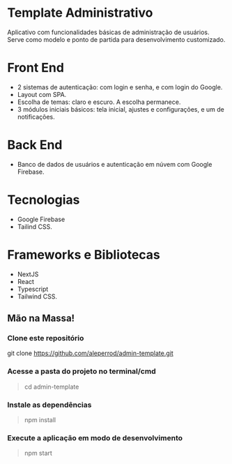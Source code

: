 # Template Administrativo

Aplicativo com funcionalidades básicas de administração de usuários. Serve como modelo e ponto de partida para desenvolvimento customizado.

# Front End

- 2 sistemas de autenticação: com login e senha, e com login do Google.
- Layout com SPA.
- Escolha de temas: claro e escuro. A escolha permanece.
- 3 módulos iniciais básicos: tela inicial, ajustes e configurações, e um de notificações.

# Back End

- Banco de dados de usuários e autenticação em núvem com Google Firebase.

# Tecnologias

- Google Firebase
- Tailind CSS.

# Frameworks e Bibliotecas

- NextJS
- React
- Typescript
- Tailwind CSS.

## Mão na Massa!

### Clone este repositório
git clone https://github.com/aleperrod/admin-template.git

### Acesse a pasta do projeto no terminal/cmd
> cd admin-template

### Instale as dependências
> npm install

### Execute a aplicação em modo de desenvolvimento
> npm start
